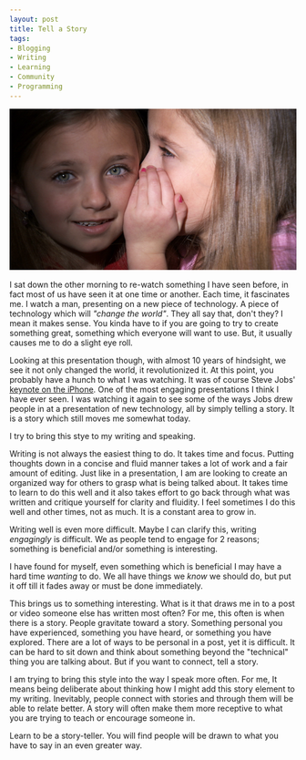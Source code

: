 ```yaml
---
layout: post
title: Tell a Story
tags:
- Blogging
- Writing
- Learning
- Community
- Programming
---
```


![Girl Whispering to Other Girl](./assets/images/girls-whispering.jpg)

I sat down the other morning to re-watch something I have seen before, in fact most of us have seen it at one time or another. Each time, it fascinates me. I watch a man, presenting on a new piece of technology. A piece of technology which will *"change the world"*. They all say that, don't they? I mean it makes sense. You kinda have to if you are going to try to create something great, something which everyone will want to use. But, it usually causes me to do a slight eye roll.

Looking at this presentation though, with almost 10 years of hindsight, we see it not only changed the world, it revolutionized it. At this point, you probably have a hunch to what I was watching. It was of course Steve Jobs' [keynote on the iPhone](https://www.youtube.com/watch?v=t4OEsI0Sc_s). One of the most engaging presentations I think I have ever seen. I was watching it again to see some of the ways Jobs drew people in at a presentation of new technology, all by simply telling a story. It is a story which still moves me somewhat today.

I try to bring this stye to my writing and speaking.

Writing is not always the easiest thing to do. It takes time and focus. Putting thoughts down in a concise and fluid manner takes a lot of work and a fair amount of editing. Just like in a presentation, I am are looking to create an organized way for others to grasp what is being talked about. It takes time to learn to do this well and it also takes effort to go back through what was written and critique yourself for clarity and fluidity. I feel sometimes I do this well and other times, not as much. It is a constant area to grow in.

Writing well is even more difficult. Maybe I can clarify this, writing *engagingly* is difficult. We as people tend to engage for 2 reasons; something is beneficial and/or something is interesting.

I have found for myself, even something which is beneficial I may have a hard time *wanting* to do. We all have things we *know* we should do, but put it off till it fades away or must be done immediately.

This brings us to something interesting. What is it that draws me in to a post or video someone else has written most often? For me, this often is when there is a story. People gravitate toward a story. Something personal you have experienced, something you have heard, or something you have explored. There are a lot of ways to be personal in a post, yet it is difficult. It can be hard to sit down and think about something beyond the "technical" thing you are talking about. But if you want to connect, tell a story.

I am trying to bring this style into the way I speak more often. For me, It means being deliberate about thinking how I might add this story element to my writing. Inevitably, people connect with stories and through them will be able to relate better. A story will often make them more receptive to what you are trying to teach or encourage someone in.

Learn to be a story-teller. You will find people will be drawn to what you have to say in an even greater way.
